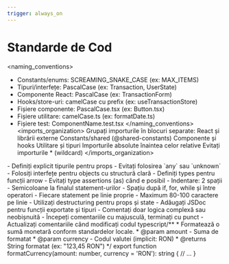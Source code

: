 ```yaml
---
trigger: always_on
---
```


# Standarde de Cod
<naming_conventions>
- Constants/enums: SCREAMING_SNAKE_CASE (ex: MAX_ITEMS)
- Tipuri/interfețe: PascalCase (ex: Transaction, UserState)
- Componente React: PascalCase (ex: TransactionForm)
- Hooks/store-uri: camelCase cu prefix (ex: useTransactionStore)
- Fișiere componente: PascalCase.tsx (ex: Button.tsx)
- Fișiere utilitare: camelCase.ts (ex: formatDate.ts)
- Fișiere test: ComponentName.test.tsx
</naming_conventions>
<imports_organization>
Grupați importurile în blocuri separate:
React și librării externe
Constants/shared (@shared-constants)
Componente și hooks
Utilitare și tipuri
Importurile absolute înaintea celor relative
Evitați importurile * (wildcard)
</imports_organization>
<typescript>
- Definiți explicit tipurile pentru props
- Evitați folosirea `any` sau `unknown`
- Folosiți interfețe pentru objects cu structură clară
- Definiți types pentru funcții arrow
- Evitați type assertions (as) când e posibil
</typescript>
<formatting>
- Indentare: 2 spații
- Semicoloane la finalul statement-urilor
- Spațiu după if, for, while și între operatori
- Fiecare statement pe linie proprie
- Maximum 80-100 caractere pe linie
- Utilizați destructuring pentru props și state
</formatting>
<documentation>
- Adăugați JSDoc pentru funcții exportate și tipuri
- Comentați doar logica complexă sau neobișnuită
- Începeți comentariile cu majusculă, terminați cu punct
- Actualizați comentariile când modificați codul
typescript/**
 * Formatează o sumă monetară conform standardelor locale.
 * @param amount - Suma de formatat
 * @param currency - Codul valutei (implicit: RON)
 * @returns String formatat (ex: "123,45 RON")
 */
export function formatCurrency(amount: number, currency = 'RON'): string {
  // ...
}
</documentation>